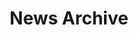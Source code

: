 ---
title: News Archive

# Listing view
view: community/news

# Optional banner image (relative to `assets/media/` folder).
banner:
  caption: ''
  image: ''
---
